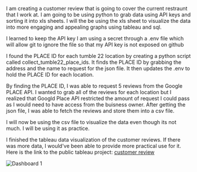 I am creating a customer review that is going to cover the current restraunt that I work at. I am going to be using python to grab data using API keys and sorting it into xls sheets. I will the be using the xls sheet to visualize the data into more engaging and appealing graphs using tableau and sql.

I learned to keep the API key I am using a secret through a .env file which will allow git to ignore the file so that my API key is not exposed on github

I found the PLACE ID for each tumble 22 location by creating a python script called collect_tumble22_place_ids. It finds the PLACE ID by grabbing the address and the name to request for the json file. It then updates the .env to hold the PLACE ID for each location. 

By finding the PLACE ID, I was able to request 5 reviews from the Google PLACE API. I wanted to grab all of the reviews for each location but I realized that Googld Place API restricted the amount of request I could pass as I would need to have access from the buisness owner. After getting the json file, I was able to fetch the reviews and store them into a csv file.

I will now be using the csv file to visualize the data even though its not much. I will be using it as practice.

I finished the tableau data visualization of the customer reviews. If there was more data, I would've been able to provide more practical use for it. Here is the link to the public tableau project: [customer review](https://public.tableau.com/app/profile/kenrich.huynh/viz/Tumble22CustomerReview/Dashboard1)

![Dashboard 1](https://github.com/user-attachments/assets/676a1ff0-b723-499c-989a-85dd214c53b6)
